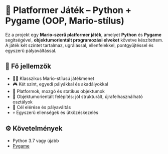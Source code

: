 # 🍄 Platformer Játék – Python + Pygame (OOP, Mario-stílus)

Ez a projekt egy **Mario-szerű platformer játék**, amelyet **Python** és **Pygame** segítségével, **objektumorientált programozási elveket** követve készítettem. A játék két szintet tartalmaz, ugrálással, ellenfelekkel, pontgyűjtéssel és egyszerű pályaváltással.

## 🧩 Fő jellemzők

- 👨‍🔧 Klasszikus Mario-stílusú játékmenet
- 🎮 Két szint, egyedi pályákkal és akadályokkal
- 🧱 Platformok, mozgó és statikus objektumok
- 🧠 Objektumorientált felépítés: jól strukturált, újrafelhasználható osztályok
- 🎯 Cél elérése és pályaváltás
- 💀 Egyszerű ellenségek és ütközéskezelés

## ⚙️ Követelmények

- Python 3.7 vagy újabb
- [Pygame](https://www.pygame.org/)
